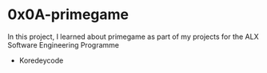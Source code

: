 # 0x0A-primegame
In this project, I learned about primegame as part of my projects for the ALX Software Engineering Programme
* Koredeycode
